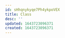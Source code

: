 ```yaml
---
id: sHhqnykyqe7Ph4ykpoVEX
title: Class
desc: ''
updated: 1643723096371
created: 1643723096371
---
```



